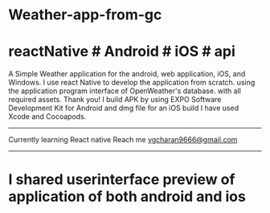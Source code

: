 # Weather-app-from-gc 
 # reactNative # Android # iOS # api
A Simple Weather application for the android, web application, iOS, and Windows. I use react Native to develop the application from scratch. using the application program interface of OpenWeather's database. with all required assets. Thank you!
I build APK by using EXPO Software Development Kit for Android and dmg file for an iOS build I have used Xcode and Cocoapods.

_______________________________
Currently learning React native
Reach me vgcharan9666@gmail.com
_______________________________
# I shared userinterface preview of application of both android and ios
